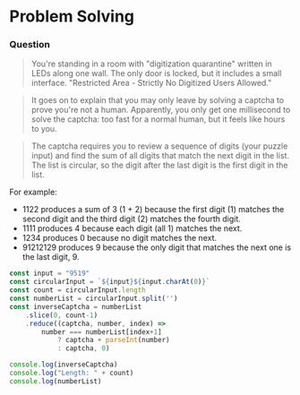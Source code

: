 # Problem Solving

 
###  Question
>  You're standing in a room with "digitization quarantine" written in LEDs along one wall. The only door is locked, but it includes a small interface. "Restricted Area - Strictly No Digitized Users Allowed." 
 
> It goes on to explain that you may only leave by solving a captcha to prove you're not a human. Apparently, you only get one millisecond to solve the captcha: too fast for a normal human, but it feels like hours to you.

> The captcha requires you to review a sequence of digits (your puzzle input) and find the sum of all digits that match the next digit in the list. The list is circular, so the digit after the last digit is the first digit in the list.

 
For example:
- 1122 produces a sum of 3 (1 + 2) because the first digit (1) matches the second digit and the third digit (2) matches the fourth digit.
- 1111 produces 4 because each digit (all 1) matches the next.
- 1234 produces 0 because no digit matches the next.
- 91212129 produces 9 because the only digit that matches the next one is the last digit, 9.

```javascript
const input = "9519"
const circularInput = `${input}${input.charAt(0)}`
const count = circularInput.length
const numberList = circularInput.split('')
const inverseCaptcha = numberList
    .slice(0, count-1)
    .reduce((captcha, number, index) => 
        number === numberList[index+1]
            ? captcha + parseInt(number)
            : captcha, 0)

console.log(inverseCaptcha)
console.log("Length: " + count)
console.log(numberList)
```
